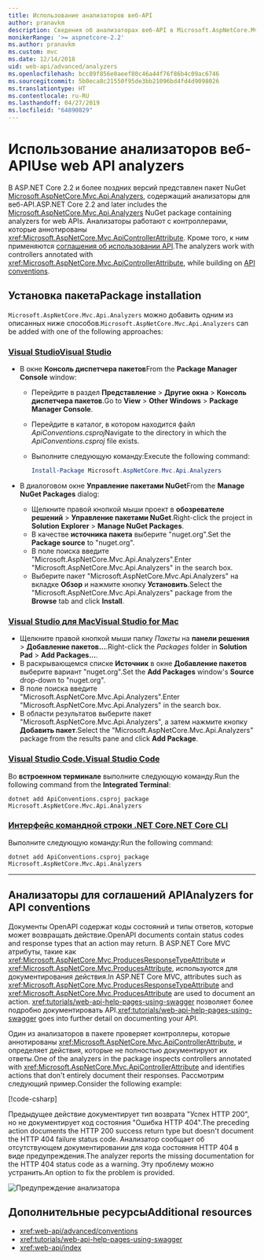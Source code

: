 ```yaml
---
title: Использование анализаторов веб-API
author: pranavkm
description: Сведения об анализаторах веб-API в Microsoft.AspNetCore.Mvc.Api.Analyzers.
monikerRange: '>= aspnetcore-2.2'
ms.author: pranavkm
ms.custom: mvc
ms.date: 12/14/2018
uid: web-api/advanced/analyzers
ms.openlocfilehash: bcc89f856e0aeef80c46a44f76f86b4c09ac6746
ms.sourcegitcommit: 5b0eca8c21550f95de3bb21096bd4fd4d9098026
ms.translationtype: HT
ms.contentlocale: ru-RU
ms.lasthandoff: 04/27/2019
ms.locfileid: "64890829"
---
```

# <a name="use-web-api-analyzers"></a><span data-ttu-id="99327-103">Использование анализаторов веб-API</span><span class="sxs-lookup"><span data-stu-id="99327-103">Use web API analyzers</span></span>

<span data-ttu-id="99327-104">В ASP.NET Core 2.2 и более поздних версий представлен пакет NuGet [Microsoft.AspNetCore.Mvc.Api.Analyzers](https://www.nuget.org/packages/Microsoft.AspNetCore.Mvc.Api.Analyzers), содержащий анализаторы для веб-API.</span><span class="sxs-lookup"><span data-stu-id="99327-104">ASP.NET Core 2.2 and later includes the [Microsoft.AspNetCore.Mvc.Api.Analyzers](https://www.nuget.org/packages/Microsoft.AspNetCore.Mvc.Api.Analyzers) NuGet package containing analyzers for web APIs.</span></span> <span data-ttu-id="99327-105">Анализаторы работают с контроллерами, которые аннотированы <xref:Microsoft.AspNetCore.Mvc.ApiControllerAttribute>. Кроме того, к ним применяются [соглашения об использовании API](xref:web-api/advanced/conventions).</span><span class="sxs-lookup"><span data-stu-id="99327-105">The analyzers work with controllers annotated with <xref:Microsoft.AspNetCore.Mvc.ApiControllerAttribute>, while building on [API conventions](xref:web-api/advanced/conventions).</span></span>

## <a name="package-installation"></a><span data-ttu-id="99327-106">Установка пакета</span><span class="sxs-lookup"><span data-stu-id="99327-106">Package installation</span></span>

<span data-ttu-id="99327-107">`Microsoft.AspNetCore.Mvc.Api.Analyzers` можно добавить одним из описанных ниже способов.</span><span class="sxs-lookup"><span data-stu-id="99327-107">`Microsoft.AspNetCore.Mvc.Api.Analyzers` can be added with one of the following approaches:</span></span>

### <a name="visual-studiotabvisual-studio"></a>[<span data-ttu-id="99327-108">Visual Studio</span><span class="sxs-lookup"><span data-stu-id="99327-108">Visual Studio</span></span>](#tab/visual-studio)

* <span data-ttu-id="99327-109">В окне **Консоль диспетчера пакетов**</span><span class="sxs-lookup"><span data-stu-id="99327-109">From the **Package Manager Console** window:</span></span>
  * <span data-ttu-id="99327-110">Перейдите в раздел **Представление** > **Другие окна** > **Консоль диспетчера пакетов**.</span><span class="sxs-lookup"><span data-stu-id="99327-110">Go to **View** > **Other Windows** > **Package Manager Console**.</span></span>
  * <span data-ttu-id="99327-111">Перейдите в каталог, в котором находится файл *ApiConventions.csproj*</span><span class="sxs-lookup"><span data-stu-id="99327-111">Navigate to the directory in which the *ApiConventions.csproj* file exists.</span></span>
  * <span data-ttu-id="99327-112">Выполните следующую команду:</span><span class="sxs-lookup"><span data-stu-id="99327-112">Execute the following command:</span></span>

    ```powershell
    Install-Package Microsoft.AspNetCore.Mvc.Api.Analyzers
    ```

* <span data-ttu-id="99327-113">В диалоговом окне **Управление пакетами NuGet**</span><span class="sxs-lookup"><span data-stu-id="99327-113">From the **Manage NuGet Packages** dialog:</span></span>
  * <span data-ttu-id="99327-114">Щелкните правой кнопкой мыши проект в **обозревателе решений** > **Управление пакетами NuGet**.</span><span class="sxs-lookup"><span data-stu-id="99327-114">Right-click the project in **Solution Explorer** > **Manage NuGet Packages**.</span></span>
  * <span data-ttu-id="99327-115">В качестве **источника пакета** выберите "nuget.org".</span><span class="sxs-lookup"><span data-stu-id="99327-115">Set the **Package source** to "nuget.org".</span></span>
  * <span data-ttu-id="99327-116">В поле поиска введите "Microsoft.AspNetCore.Mvc.Api.Analyzers".</span><span class="sxs-lookup"><span data-stu-id="99327-116">Enter "Microsoft.AspNetCore.Mvc.Api.Analyzers" in the search box.</span></span>
  * <span data-ttu-id="99327-117">Выберите пакет "Microsoft.AspNetCore.Mvc.Api.Analyzers" на вкладке **Обзор** и нажмите кнопку **Установить**.</span><span class="sxs-lookup"><span data-stu-id="99327-117">Select the "Microsoft.AspNetCore.Mvc.Api.Analyzers" package from the **Browse** tab and click **Install**.</span></span>

### <a name="visual-studio-for-mactabvisual-studio-mac"></a>[<span data-ttu-id="99327-118">Visual Studio для Mac</span><span class="sxs-lookup"><span data-stu-id="99327-118">Visual Studio for Mac</span></span>](#tab/visual-studio-mac)

* <span data-ttu-id="99327-119">Щелкните правой кнопкой мыши папку *Пакеты* на **панели решения** > **Добавление пакетов…**.</span><span class="sxs-lookup"><span data-stu-id="99327-119">Right-click the *Packages* folder in **Solution Pad** > **Add Packages...**.</span></span>
* <span data-ttu-id="99327-120">В раскрывающемся списке **Источник** в окне **Добавление пакетов** выберите вариант "nuget.org".</span><span class="sxs-lookup"><span data-stu-id="99327-120">Set the **Add Packages** window's **Source** drop-down to "nuget.org".</span></span>
* <span data-ttu-id="99327-121">В поле поиска введите "Microsoft.AspNetCore.Mvc.Api.Analyzers".</span><span class="sxs-lookup"><span data-stu-id="99327-121">Enter "Microsoft.AspNetCore.Mvc.Api.Analyzers" in the search box.</span></span>
* <span data-ttu-id="99327-122">В области результатов выберите пакет "Microsoft.AspNetCore.Mvc.Api.Analyzers", а затем нажмите кнопку **Добавить пакет**.</span><span class="sxs-lookup"><span data-stu-id="99327-122">Select the "Microsoft.AspNetCore.Mvc.Api.Analyzers" package from the results pane and click **Add Package**.</span></span>

### <a name="visual-studio-codetabvisual-studio-code"></a>[<span data-ttu-id="99327-123">Visual Studio Code.</span><span class="sxs-lookup"><span data-stu-id="99327-123">Visual Studio Code</span></span>](#tab/visual-studio-code)

<span data-ttu-id="99327-124">Во **встроенном терминале** выполните следующую команду.</span><span class="sxs-lookup"><span data-stu-id="99327-124">Run the following command from the **Integrated Terminal**:</span></span>

```console
dotnet add ApiConventions.csproj package Microsoft.AspNetCore.Mvc.Api.Analyzers
```

### <a name="net-core-clitabnetcore-cli"></a>[<span data-ttu-id="99327-125">Интерфейс командной строки .NET Core</span><span class="sxs-lookup"><span data-stu-id="99327-125">.NET Core CLI</span></span>](#tab/netcore-cli)

<span data-ttu-id="99327-126">Выполните следующую команду:</span><span class="sxs-lookup"><span data-stu-id="99327-126">Run the following command:</span></span>

```console
dotnet add ApiConventions.csproj package Microsoft.AspNetCore.Mvc.Api.Analyzers
```

---

## <a name="analyzers-for-api-conventions"></a><span data-ttu-id="99327-127">Анализаторы для соглашений API</span><span class="sxs-lookup"><span data-stu-id="99327-127">Analyzers for API conventions</span></span>

<span data-ttu-id="99327-128">Документы OpenAPI содержат коды состояний и типы ответов, которые может возвращать действие.</span><span class="sxs-lookup"><span data-stu-id="99327-128">OpenAPI documents contain status codes and response types that an action may return.</span></span> <span data-ttu-id="99327-129">В ASP.NET Core MVC атрибуты, такие как <xref:Microsoft.AspNetCore.Mvc.ProducesResponseTypeAttribute> и <xref:Microsoft.AspNetCore.Mvc.ProducesAttribute>, используются для документирования действия.</span><span class="sxs-lookup"><span data-stu-id="99327-129">In ASP.NET Core MVC, attributes such as <xref:Microsoft.AspNetCore.Mvc.ProducesResponseTypeAttribute> and <xref:Microsoft.AspNetCore.Mvc.ProducesAttribute> are used to document an action.</span></span> <span data-ttu-id="99327-130"><xref:tutorials/web-api-help-pages-using-swagger> позволяет более подробно документировать API.</span><span class="sxs-lookup"><span data-stu-id="99327-130"><xref:tutorials/web-api-help-pages-using-swagger> goes into further detail on documenting your API.</span></span>

<span data-ttu-id="99327-131">Один из анализаторов в пакете проверяет контроллеры, которые аннотированы <xref:Microsoft.AspNetCore.Mvc.ApiControllerAttribute>, и определяет действия, которые не полностью документируют их ответы.</span><span class="sxs-lookup"><span data-stu-id="99327-131">One of the analyzers in the package inspects controllers annotated with <xref:Microsoft.AspNetCore.Mvc.ApiControllerAttribute> and identifies actions that don't entirely document their responses.</span></span> <span data-ttu-id="99327-132">Рассмотрим следующий пример.</span><span class="sxs-lookup"><span data-stu-id="99327-132">Consider the following example:</span></span>

[!code-csharp[](conventions/sample/Controllers/ContactsController.cs?name=missing404docs&highlight=9)]

<span data-ttu-id="99327-133">Предыдущее действие документирует тип возврата "Успех HTTP 200", но не документирует код состояния "Ошибка HTTP 404".</span><span class="sxs-lookup"><span data-stu-id="99327-133">The preceding action documents the HTTP 200 success return type but doesn't document the HTTP 404 failure status code.</span></span> <span data-ttu-id="99327-134">Анализатор сообщает об отсутствующем документировании для кода состояния HTTP 404 в виде предупреждения.</span><span class="sxs-lookup"><span data-stu-id="99327-134">The analyzer reports the missing documentation for the HTTP 404 status code as a warning.</span></span> <span data-ttu-id="99327-135">Эту проблему можно устранить.</span><span class="sxs-lookup"><span data-stu-id="99327-135">An option to fix the problem is provided.</span></span>

![Предупреждение анализатора](conventions/_static/Analyzer.gif)

## <a name="additional-resources"></a><span data-ttu-id="99327-137">Дополнительные ресурсы</span><span class="sxs-lookup"><span data-stu-id="99327-137">Additional resources</span></span>

* <xref:web-api/advanced/conventions>
* <xref:tutorials/web-api-help-pages-using-swagger>
* <xref:web-api/index>
